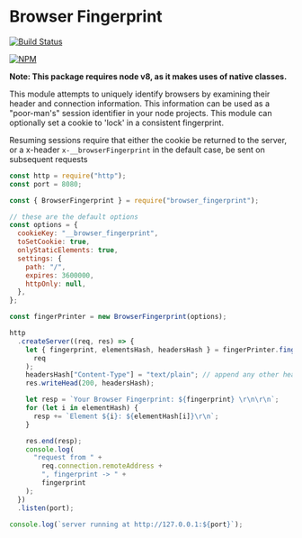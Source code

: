# Browser Fingerprint

[![Build Status](https://circleci.com/gh/actionhero/browser_fingerprint.png)](https://circleci.com/gh/actionhero/browser_fingerprint.png)

[![NPM](https://nodei.co/npm/browser_fingerprint.png)](https://nodei.co/npm/browser_fingerprint/)

**Note: This package requires node v8, as it makes uses of native classes.**

This module attempts to uniquely identify browsers by examining their header and connection information. This information can be used as a "poor-man's" session identifier in your node projects. This module can optionally set a cookie to 'lock' in a consistent fingerprint.

Resuming sessions require that either the cookie be returned to the server, or a x-header `x-__browserFingerprint` in the default case, be sent on subsequent requests

```javascript
const http = require("http");
const port = 8080;

const { BrowserFingerprint } = require("browser_fingerprint");

// these are the default options
const options = {
  cookieKey: "__browser_fingerprint",
  toSetCookie: true,
  onlyStaticElements: true,
  settings: {
    path: "/",
    expires: 3600000,
    httpOnly: null,
  },
};

const fingerPrinter = new BrowserFingerprint(options);

http
  .createServer((req, res) => {
    let { fingerprint, elementsHash, headersHash } = fingerPrinter.fingerprint(
      req
    );
    headersHash["Content-Type"] = "text/plain"; // append any other headers you want
    res.writeHead(200, headersHash);

    let resp = `Your Browser Fingerprint: ${fingerprint} \r\n\r\n`;
    for (let i in elementHash) {
      resp += `Element ${i}: ${elementHash[i]}\r\n`;
    }

    res.end(resp);
    console.log(
      "request from " +
        req.connection.remoteAddress +
        ", fingerprint -> " +
        fingerprint
    );
  })
  .listen(port);

console.log(`server running at http://127.0.0.1:${port}`);
```
